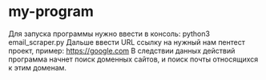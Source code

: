 # my-program  
Для запуска программы нужно ввести в консоль: python3 email_scraper.py
Дальше ввести URL ссылку на нужный нам пентест проект, пример: https://google.com
В следствии данных действий программа начнет поиск доменных сайтов, и поиск почты относящихся к этим доменам.
